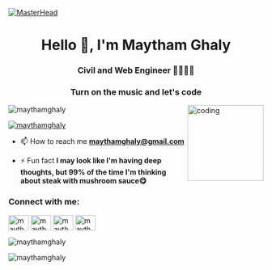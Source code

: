 [![MasterHead](https://camo.githubusercontent.com/775ed67e1d46c9534c3cb9a4694edf0603b1436a7e3e15891d3c327733fc26b6/68747470733a2f2f7777772e61756469656e6365706c616e65742e636f6d2f726f6f742f74656d706c6174652f312f2f696d616765732f7765622d646576656c6f706d656e742e676966)](https://maythamghaly.io)
<h1 align="center">Hello 👋, I'm Maytham Ghaly</h1>
<h3 align="center">Civil and Web Engineer 👷👨🏻‍💻</h3>
<h3 align="center">Turn on the music and let's code</h3>

<img align="right" alt="coding" width="150" src="https://media1.giphy.com/media/HscDLzkO8EOTmgkhQP/giphy.gif?cid=ecf05e47unen9cx8a6fqir7yk18yn9u4im512kuajl35kvxj&rid=giphy.gif&ct=g">

<p align="left"> <img src="https://komarev.com/ghpvc/?username=maythamghaly&label=Profile%20views&color=0e75b6&style=flat" alt="maythamghaly" /> </p>

<p align="left"> <a href="https://github.com/ryo-ma/github-profile-trophy"><img src="https://github-profile-trophy.vercel.app/?username=maythamghaly" alt="maythamghaly" /></a> </p>

- 📫 How to reach me **maythamghaly@gmail.com**

- ⚡ Fun fact **I may look like I'm having deep thoughts, but 99% of the time I'm thinking about steak with mushroom sauce😋**

<h3 align="left">Connect with me:</h3>
<p align="left">
<a href="https://www.linkedin.com/in/maytham-ghaly-454424258" target="blank"><img align="center" src="https://raw.githubusercontent.com/rahuldkjain/github-profile-readme-generator/master/src/images/icons/Social/linked-in-alt.svg" alt="maytham ghaly" height="30" width="40" /></a>
<a href="https://fb.com/maytham ghaly" target="blank"><img align="center" src="https://raw.githubusercontent.com/rahuldkjain/github-profile-readme-generator/master/src/images/icons/Social/facebook.svg" alt="maytham ghaly" height="30" width="40" /></a>
<a href="https://instagram.com/maytham_ghaly" target="blank"><img align="center" src="https://raw.githubusercontent.com/rahuldkjain/github-profile-readme-generator/master/src/images/icons/Social/instagram.svg" alt="maytham_ghaly" height="30" width="40" /></a>
<a href="https://www.hackerrank.com/maytham ghaly" target="blank"><img align="center" src="https://raw.githubusercontent.com/rahuldkjain/github-profile-readme-generator/master/src/images/icons/Social/hackerrank.svg" alt="maytham ghaly" height="30" width="40" /></a>
</p>

<p><img align="center" src="https://github-readme-stats.vercel.app/api/top-langs?username=maythamghaly&show_icons=true&locale=en&layout=compact" alt="maythamghaly" /></p>

<p><img align="center" src="https://github-readme-streak-stats.herokuapp.com/?user=maythamghaly&" alt="maythamghaly" /></p>
